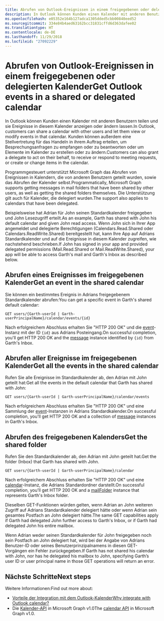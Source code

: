 ```yaml
---
title: Abrufen von Outlook-Ereignissen in einem freigegebenen oder delegierten Kalender
description: In Outlook können Kunden einen Kalender mit anderen Benutzern teilen und sie Ereignisse in diesem Kalender anzeigen oder ändern lassen. Kunden können außerdem eine Stellvertretung für das Handeln in ihrem Auftrag erteilen, um Besprechungsanfragen zu empfangen oder zu beantworten oder um Elemente im Kalender zu erstellen oder zu ändern.
ms.openlocfilehash: e05352e164b127adca1305dded5cbb00840eed52
ms.sourcegitcommit: 334e84b4aed63162bcc31831cffd6d363dafee02
ms.translationtype: HT
ms.contentlocale: de-DE
ms.lasthandoff: 11/29/2018
ms.locfileid: "27092229"
---
```

# <a name="get-outlook-events-in-a-shared-or-delegated-calendar"></a><span data-ttu-id="c7751-104">Abrufen von Outlook-Ereignissen in einem freigegebenen oder delegierten Kalender</span><span class="sxs-lookup"><span data-stu-id="c7751-104">Get Outlook events in a shared or delegated calendar</span></span>

<span data-ttu-id="c7751-105">In Outlook können Kunden einen Kalender mit anderen Benutzern teilen und sie Ereignisse in diesem Kalender anzeigen oder ändern lassen.</span><span class="sxs-lookup"><span data-stu-id="c7751-105">In Outlook, customers can share a calendar with other users and let them view or modify events in that calendar.</span></span> <span data-ttu-id="c7751-106">Kunden können außerdem eine Stellvertretung für das Handeln in ihrem Auftrag erteilen, um Besprechungsanfragen zu empfangen oder zu beantworten oder um Elemente im Kalender zu erstellen oder zu ändern.</span><span class="sxs-lookup"><span data-stu-id="c7751-106">Customers can also grant a delegate to act on their  behalf, to receive or respond to meeting requests, or create or change items in the calendar.</span></span>

<span data-ttu-id="c7751-107">Programmgesteuert unterstützt Microsoft Graph das Abrufen von Ereignissen in Kalendern, die von anderen Benutzern geteilt wurden, sowie das Abrufen der Kalender selbst.</span><span class="sxs-lookup"><span data-stu-id="c7751-107">Programmatically, Microsoft Graph supports getting messages in mail folders that have been shared by other users, as well as getting the shared folders themselves.</span></span> <span data-ttu-id="c7751-108">Die Unterstützung gilt auch für Kalender, die delegiert wurden.</span><span class="sxs-lookup"><span data-stu-id="c7751-108">The support also applies to calendars that have been delegated.</span></span>

<span data-ttu-id="c7751-109">Beispielsweise hat Adrian für John seinen Standardkalender freigegeben und John Lesezugriff erteilt.</span><span class="sxs-lookup"><span data-stu-id="c7751-109">As an example, Garth has shared with John his default calendar and given John read access.</span></span> <span data-ttu-id="c7751-110">Wenn John sich in Ihrer App angemeldet und delegierte Berechtigungen (Calendars.Read.Shared oder Calendars.ReadWrite.Shared) bereitgestellt hat, kann Ihre App auf Adrians Standardkalender und auf die Ereignisse in diesem Kalender zugreifen, wie nachstehend beschrieben.</span><span class="sxs-lookup"><span data-stu-id="c7751-110">If John has signed in your app and provided delegated permissions (Mail.Read.Shared or Mail.ReadWrite.Shared), your app will be able to access Garth's mail and Garth's Inbox as described below.</span></span>

## <a name="get-an-event-in-the-shared-calendar"></a><span data-ttu-id="c7751-111">Abrufen eines Ereignisses im freigegebenen Kalender</span><span class="sxs-lookup"><span data-stu-id="c7751-111">Get an event in the shared calendar</span></span>

<span data-ttu-id="c7751-112">Sie können ein bestimmtes Ereignis in Adrians freigegebenem Standardkalender abrufen:</span><span class="sxs-lookup"><span data-stu-id="c7751-112">You can get a specific event in Garth's shared default calendar:</span></span>

<!-- { "blockType": "ignored" } -->
```http
GET users/{Garth-userId | Garth-userPrincipalName}/calendar/events/{id}
```

<span data-ttu-id="c7751-113">Nach erfolgreichem Abschluss erhalten Sie "HTTP 200 OK" und die [event](/graph/api/resources/event?view=graph-rest-1.0)-Instanz mit der ID `{id}` aus Adrians Posteingang.</span><span class="sxs-lookup"><span data-stu-id="c7751-113">On successful completion, you'll get HTTP 200 OK and the [message](/graph/api/resources/event?view=graph-rest-1.0) instance identified by `{id}` from Garth's Inbox.</span></span>

## <a name="get-all-the-events-in-the-shared-calendar"></a><span data-ttu-id="c7751-114">Abrufen aller Ereignisse im freigegebenen Kalender</span><span class="sxs-lookup"><span data-stu-id="c7751-114">Get all the events in the shared calendar</span></span>

<span data-ttu-id="c7751-115">Rufen Sie alle Ereignisse im Standardkalender ab, den Adrian mit John geteilt hat:</span><span class="sxs-lookup"><span data-stu-id="c7751-115">Get all the events in the default calendar that Garth has shared with John:</span></span>

<!-- { "blockType": "ignored" } -->
```http
GET users/{Garth-userId | Garth-userPrincipalName}/calendar/events
```

<span data-ttu-id="c7751-116">Nach erfolgreichem Abschluss erhalten Sie "HTTP 200 OK" und eine Sammlung der [event](/graph/api/resources/event?view=graph-rest-1.0)-Instanzen in Adrians Standardkalender.</span><span class="sxs-lookup"><span data-stu-id="c7751-116">On successful completion, you'll get HTTP 200 OK and a collection of [message](/graph/api/resources/event?view=graph-rest-1.0) instances in Garth's Inbox.</span></span>

## <a name="get-the-shared-calendar"></a><span data-ttu-id="c7751-117">Abrufen des freigegebenen Kalenders</span><span class="sxs-lookup"><span data-stu-id="c7751-117">Get the shared folder</span></span>

<span data-ttu-id="c7751-118">Rufen Sie den Standardkalender ab, den Adrian mit John geteilt hat.</span><span class="sxs-lookup"><span data-stu-id="c7751-118">Get the folder (Inbox) that Garth has shared with John.</span></span>

<!-- { "blockType": "ignored" } -->
```http
GET users/{Garth-userId | Garth-userPrincipalName}/calendar
```

<span data-ttu-id="c7751-119">Nach erfolgreichem Abschluss erhalten Sie "HTTP 200 OK" und eine [calendar](/graph/api/resources/calendar?view=graph-rest-1.0)-Instanz, die Adrians Standardordner darstellt.</span><span class="sxs-lookup"><span data-stu-id="c7751-119">On successful completion, you'll get HTTP 200 OK and a [mailFolder](/graph/api/resources/calendar?view=graph-rest-1.0) instance that represents Garth's Inbox folder.</span></span>

<span data-ttu-id="c7751-120">Dieselben GET-Funktionen würden gelten, wenn Adrian an John weiteren Zugriff auf Adrians Standardkalender delegiert hätte oder wenn Adrian sein gesamtes Postfach an John delegiert hätte.</span><span class="sxs-lookup"><span data-stu-id="c7751-120">The same GET capabilities apply if Garth had delegated John further access to Garth's Inbox, or if Garth had delegated John his entire mailbox.</span></span>

<span data-ttu-id="c7751-121">Wenn Adrian weder seinen Standardkalender für John freigegeben noch sein Postfach an John delegiert hat, wird bei der Angabe von Adrians Benutzer-ID oder seines Benutzerprinzipalnamens in diesen GET-Vorgängen ein Fehler zurückgegeben.</span><span class="sxs-lookup"><span data-stu-id="c7751-121">If Garth has not shared his calendar with John, nor has he delegated his mailbox to John, specifying Garth’s user ID or user principal name in those GET operations will return an error.</span></span> 


## <a name="next-steps"></a><span data-ttu-id="c7751-122">Nächste Schritte</span><span class="sxs-lookup"><span data-stu-id="c7751-122">Next steps</span></span>

<span data-ttu-id="c7751-123">Weitere Informationen:</span><span class="sxs-lookup"><span data-stu-id="c7751-123">Find out more about:</span></span>

- [<span data-ttu-id="c7751-124">Vorteile der Integration mit dem Outlook-Kalender</span><span class="sxs-lookup"><span data-stu-id="c7751-124">Why integrate with Outlook calendar?</span></span>](outlook-calendar-concept-overview.md)
- <span data-ttu-id="c7751-125">Die [Kalender-API](/graph/api/resources/calendar?view=graph-rest-1.0) in Microsoft Graph v1.0</span><span class="sxs-lookup"><span data-stu-id="c7751-125">The [calendar API](/graph/api/resources/calendar?view=graph-rest-1.0) in Microsoft Graph v1.0.</span></span>